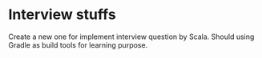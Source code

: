 Interview stuffs
===============

Create a new one for implement interview question by Scala.  Should using Gradle as build tools for learning purpose.